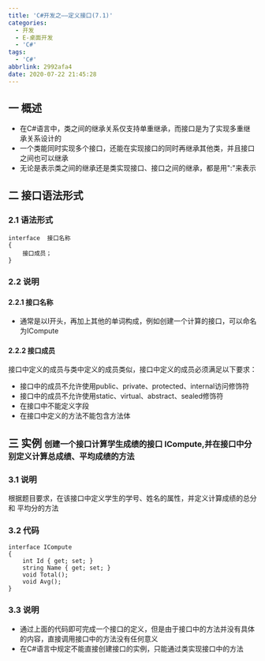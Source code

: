 ```yaml
---
title: 'C#开发之——定义接口(7.1)'
categories:
  - 开发
  - E-桌面开发
  - 'C#'
tags:
  - 'C#'
abbrlink: 2992afa4
date: 2020-07-22 21:45:28
---
```

## 一 概述

* 在C#语言中，类之间的继承关系仅支持单重继承，而接口是为了实现多重继承关系设计的
* 一个类能同时实现多个接口，还能在实现接口的同时再继承其他类，并且接口之间也可以继承
* 无论是表示类之间的继承还是类实现接口、接口之间的继承，都是用":"来表示

<!--more-->

## 二 接口语法形式

### 2.1 语法形式

```
interface  接口名称
{
    接口成员；
}
```

### 2.2 说明

#### 2.2.1 接口名称

* 通常是以I开头，再加上其他的单词构成，例如创建一个计算的接口，可以命名为ICompute

#### 2.2.2 接口成员

接口中定义的成员与类中定义的成员类似，接口中定义的成员必须满足以下要求：

* 接口中的成员不允许使用public、private、protected、internal访问修饰符
* 接口中的成员不允许使用static、virtual、abstract、sealed修饰符
* 在接口中不能定义字段
* 在接口中定义的方法不能包含方法体

## 三 实例 <font size=3> 创建一个接口计算学生成绩的接口 ICompute,并在接口中分别定义计算总成绩、平均成绩的方法 </font>

### 3.1 说明

 根据题目要求，在该接口中定义学生的学号、姓名的属性，并定义计算成绩的总分和 平均分的方法 

### 3.2 代码

```
interface ICompute
{
    int Id { get; set; }
    string Name { get; set; }
    void Total();
    void Avg();
}
```

### 3.3 说明

* 通过上面的代码即可完成一个接口的定义，但是由于接口中的方法并没有具体的内容，直接调用接口中的方法没有任何意义
* 在C#语言中规定不能直接创建接口的实例，只能通过类实现接口中的方法